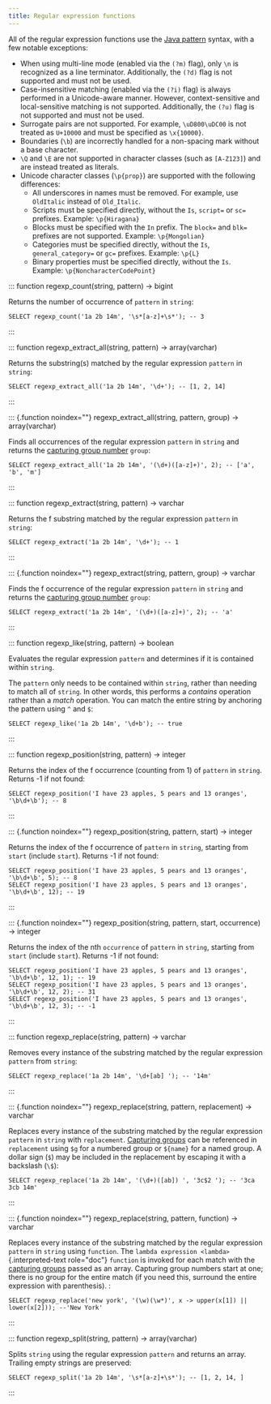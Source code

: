 ```yaml
---
title: Regular expression functions
---
```


All of the regular expression functions use the [Java pattern]() syntax,
with a few notable exceptions:

-   When using multi-line mode (enabled via the `(?m)` flag), only `\n`
    is recognized as a line terminator. Additionally, the `(?d)` flag is
    not supported and must not be used.
-   Case-insensitive matching (enabled via the `(?i)` flag) is always
    performed in a Unicode-aware manner. However, context-sensitive and
    local-sensitive matching is not supported. Additionally, the `(?u)`
    flag is not supported and must not be used.
-   Surrogate pairs are not supported. For example, `\uD800\uDC00` is
    not treated as `U+10000` and must be specified as `\x{10000}`.
-   Boundaries (`\b`) are incorrectly handled for a non-spacing mark
    without a base character.
-   `\Q` and `\E` are not supported in character classes (such as
    `[A-Z123]`) and are instead treated as literals.
-   Unicode character classes (`\p{prop}`) are supported with the
    following differences:
    -   All underscores in names must be removed. For example, use
        `OldItalic` instead of `Old_Italic`.
    -   Scripts must be specified directly, without the `Is`, `script=`
        or `sc=` prefixes. Example: `\p{Hiragana}`
    -   Blocks must be specified with the `In` prefix. The `block=` and
        `blk=` prefixes are not supported. Example: `\p{Mongolian}`
    -   Categories must be specified directly, without the `Is`,
        `general_category=` or `gc=` prefixes. Example: `\p{L}`
    -   Binary properties must be specified directly, without the `Is`.
        Example: `\p{NoncharacterCodePoint}`

::: function
regexp_count(string, pattern) -\> bigint

Returns the number of occurrence of `pattern` in `string`:

    SELECT regexp_count('1a 2b 14m', '\s*[a-z]+\s*'); -- 3
:::

::: function
regexp_extract_all(string, pattern) -\> array(varchar)

Returns the substring(s) matched by the regular expression `pattern` in
`string`:

    SELECT regexp_extract_all('1a 2b 14m', '\d+'); -- [1, 2, 14]
:::

::: {.function noindex=""}
regexp_extract_all(string, pattern, group) -\> array(varchar)

Finds all occurrences of the regular expression `pattern` in `string`
and returns the [capturing group number]() `group`:

    SELECT regexp_extract_all('1a 2b 14m', '(\d+)([a-z]+)', 2); -- ['a', 'b', 'm']
:::

::: function
regexp_extract(string, pattern) -\> varchar

Returns the f substring matched by the regular expression `pattern`
in `string`:

    SELECT regexp_extract('1a 2b 14m', '\d+'); -- 1
:::

::: {.function noindex=""}
regexp_extract(string, pattern, group) -\> varchar

Finds the f occurrence of the regular expression `pattern` in
`string` and returns the [capturing group number]() `group`:

    SELECT regexp_extract('1a 2b 14m', '(\d+)([a-z]+)', 2); -- 'a'
:::

::: function
regexp_like(string, pattern) -\> boolean

Evaluates the regular expression `pattern` and determines if it is
contained within `string`.

The `pattern` only needs to be contained within `string`, rather than
needing to match all of `string`. In other words, this performs a
*contains* operation rather than a *match* operation. You can match the
entire string by anchoring the pattern using `^` and `$`:

    SELECT regexp_like('1a 2b 14m', '\d+b'); -- true
:::

::: function
regexp_position(string, pattern) -\> integer

Returns the index of the f occurrence (counting from 1) of `pattern`
in `string`. Returns -1 if not found:

    SELECT regexp_position('I have 23 apples, 5 pears and 13 oranges', '\b\d+\b'); -- 8
:::

::: {.function noindex=""}
regexp_position(string, pattern, start) -\> integer

Returns the index of the f occurrence of `pattern` in `string`,
starting from `start` (include `start`). Returns -1 if not found:

    SELECT regexp_position('I have 23 apples, 5 pears and 13 oranges', '\b\d+\b', 5); -- 8
    SELECT regexp_position('I have 23 apples, 5 pears and 13 oranges', '\b\d+\b', 12); -- 19
:::

::: {.function noindex=""}
regexp_position(string, pattern, start, occurrence) -\> integer

Returns the index of the nth `occurrence` of `pattern` in `string`,
starting from `start` (include `start`). Returns -1 if not found:

    SELECT regexp_position('I have 23 apples, 5 pears and 13 oranges', '\b\d+\b', 12, 1); -- 19
    SELECT regexp_position('I have 23 apples, 5 pears and 13 oranges', '\b\d+\b', 12, 2); -- 31
    SELECT regexp_position('I have 23 apples, 5 pears and 13 oranges', '\b\d+\b', 12, 3); -- -1
:::

::: function
regexp_replace(string, pattern) -\> varchar

Removes every instance of the substring matched by the regular
expression `pattern` from `string`:

    SELECT regexp_replace('1a 2b 14m', '\d+[ab] '); -- '14m'
:::

::: {.function noindex=""}
regexp_replace(string, pattern, replacement) -\> varchar

Replaces every instance of the substring matched by the regular
expression `pattern` in `string` with `replacement`. [Capturing
groups]() can be referenced in `replacement` using `$g` for a numbered
group or `${name}` for a named group. A dollar sign (`$`) may be
included in the replacement by escaping it with a backslash (`\$`):

    SELECT regexp_replace('1a 2b 14m', '(\d+)([ab]) ', '3c$2 '); -- '3ca 3cb 14m'
:::

::: {.function noindex=""}
regexp_replace(string, pattern, function) -\> varchar

Replaces every instance of the substring matched by the regular
expression `pattern` in `string` using `function`. The
`lambda expression <lambda>`{.interpreted-text role="doc"} `function` is
invoked for each match with the [capturing groups]() passed as an array.
Capturing group numbers start at one; there is no group for the entire
match (if you need this, surround the entire expression with
parenthesis). :

    SELECT regexp_replace('new york', '(\w)(\w*)', x -> upper(x[1]) || lower(x[2])); --'New York'
:::

::: function
regexp_split(string, pattern) -\> array(varchar)

Splits `string` using the regular expression `pattern` and returns an
array. Trailing empty strings are preserved:

    SELECT regexp_split('1a 2b 14m', '\s*[a-z]+\s*'); -- [1, 2, 14, ]
:::

